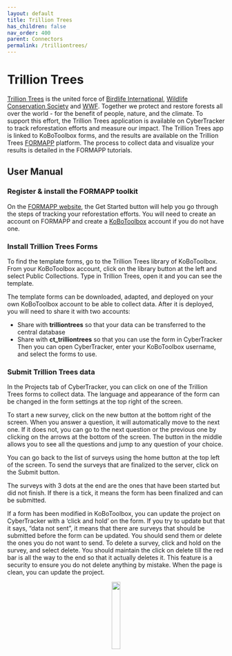 ```yaml
---
layout: default
title: Trillion Trees
has_children: false
nav_order: 400
parent: Connectors
permalink: /trilliontrees/
---
```

# Trillion Trees 

[Trillion Trees](https://trilliontrees.org/) is the united force of [Birdlife International](https://www.birdlife.org/), [Wildlife Conservation Society](https://www.wcs.org/) and [WWF](https://www.worldwildlife.org/). Together we protect and restore forests all over the world - for the benefit of people, nature, and the climate. To support this effort, the Trillion Trees application is available on CyberTracker to track reforestation efforts and measure our impact. The Trillion Trees app is linked to KoBoToolbox forms, and the results are available on the Trillion Trees [FORMAPP](https://formapp.trilliontrees.org/) platform. The process to collect data and visualize your results is detailed in the FORMAPP tutorials.

## User Manual

### Register & install the FORMAPP toolkit
On the [FORMAPP website](https://formapp.trilliontrees.org/), the Get Started button will help you go through the steps of tracking your reforestation efforts. You will need to create an account on FORMAPP and create a [KoBoToolbox](https://www.kobotoolbox.org) account if you do not have one. 

### Install Trillion Trees Forms
To find the template forms, go to the Trillion Trees library of KoBoToolbox. From your KoBoToolbox account, click on the library button at the left and select Public Collections. Type in Trillion Trees, open it and you can see the template. 

The template forms can be downloaded, adapted, and deployed on your own KoBoToolbox account to be able to collect data. After it is deployed, you will need to share it with two accounts: 
- Share with **trilliontrees** so that your data can be transferred to the central database 
- Share with **ct_trilliontrees** so that you can use the form in CyberTracker
Then you can open CyberTracker, enter your KoBoToolbox username, and select the forms to use.

### Submit Trillion Trees data
In the Projects tab of CyberTracker, you can click on one of the Trillion Trees forms to collect data. The language and appearance of the form can be changed in the form settings at the top right of the screen. 

To start a new survey, click on the new button at the bottom right of the screen. When you answer a question, it will automatically move to the next one. If it does not, you can go to the next question or the previous one by clicking on the arrows at the bottom of the screen. The button in the middle allows you to see all the questions and jump to any question of your choice.

You can go back to the list of surveys using the home button at the top left of the screen. To send the surveys that are finalized to the server, click on the Submit button. 

The surveys with 3 dots at the end are the ones that have been started but did not finish. If there is a tick, it means the form has been finalized and can be submitted.

If a form has been modified in KoBoToolbox, you can update the project on CyberTracker with a ‘click and hold’ on the form. If you try to update but that it says, “data not sent”, it means that there are surveys that should be submitted before the form can be updated. You should send them or delete the ones you do not want to send. To delete a survey, click and hold on the survey, and select delete. You should maintain the click on delete till the red bar is all the way to the end so that it actually deletes it. This feature is a security to ensure you do not delete anything by mistake. When the page is clean, you can update the project.

<div style="text-align: center;">
    <img src="{{ site.baseurl }}/assets/trilliontrees/logo.svg" style="width:20%;"/>
</div>
